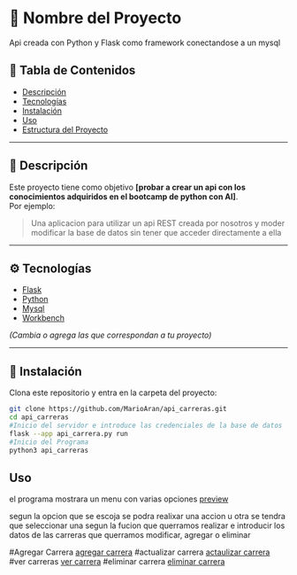 # 🚀 Nombre del Proyecto

Api creada con Python y Flask como framework conectandose a un mysql

## 🧩 Tabla de Contenidos
- [Descripción](#-descripción)
- [Tecnologías](#-tecnologías)
- [Instalación](#-instalación)
- [Uso](#-uso)
- [Estructura del Proyecto](#-estructura-del-proyecto)


---

## 📝 Descripción

Este proyecto tiene como objetivo **[probar a crear un api con los conocimientos adquiridos en el bootcamp de python con AI]**.  
Por ejemplo:  
> Una aplicacion para utilizar un api REST creada por nosotros y moder modificar la base de datos sin tener que acceder directamente a ella 

---

## ⚙️ Tecnologías

- [Flask](https://flask.palletsprojects.com/en/stable/)  
- [Python](https://www.python.org/)  
- [Mysql](https://www.mysql.com/)  
- [Workbench](https://www.mysql.com/products/workbench/)  

*(Cambia o agrega las que correspondan a tu proyecto)*

---

## 🧰 Instalación

Clona este repositorio y entra en la carpeta del proyecto:

```bash
git clone https://github.com/MarioAran/api_carreras.git
cd api_carreras
#Inicio del servidor e introduce las credenciales de la base de datos 
flask --app api_carrera.py run
#Inicio del Programa 
python3 api_carreras
```
## Uso

el programa mostrara un menu con varias opciones 
[preview](./files/Images/main.png)

segun la opcion que se escoja se podra realixar una accion u otra se tendra que seleccionar una segun la fucion que querramos realizar e introducir los datos de las carreras que querramos modificar, agregar o eliminar 

#Agregar Carrera
[agregar carrera](./files/Images/agregar_carrera.png)
#actualizar carrera
[actaulizar carrera](./files/Images/actualiza_carrera.png)
#ver carreras
[ver carrera](./files/Images/ver_carrera.png)
#eliminar carrera
[eliminar carrera](./files/Images/eliminar_carrera.png)




